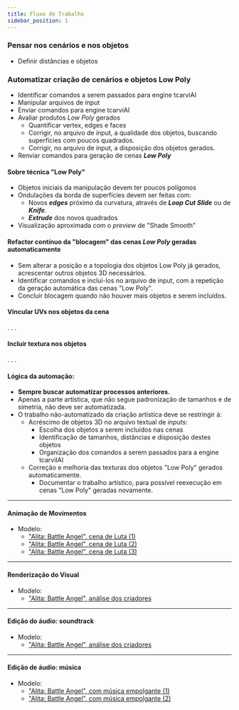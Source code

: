 ```yaml
---
title: Fluxo de Trabalho
sidebar_position: 1
---
```


### Pensar nos cenários e nos objetos
- Definir distâncias e objetos

### Automatizar criação de cenários e objetos Low Poly
- Identificar comandos a serem passados para engine tcarviAI
- Manipular arquivos de input
- Enviar comandos para engine tcarviAI
- Avaliar produtos *Low Poly* gerados
    - Quantificar vertex, edges e faces
    - Corrigir, no arquivo de input, a qualidade dos objetos, buscando superfícies com poucos quadrados.
    - Corrigir, no arquivo de input, a disposição dos objetos gerados.
- Renviar comandos para geração de cenas ***Low Poly***

#### Sobre técnica "Low Poly"
- Objetos iniciais da manipulação devem ter poucos polígonos
- Ondulações da borda de superfícies devem ser feitas com:
    - Novos ***edges*** próximo da curvatura, através de ***Loop Cut Slide*** ou de ***Knife***.
    - ***Extrude*** dos novos quadrados
- Visualização aproximada com o *preview* de "Shade Smooth"

#### Refactor contínuo da "blocagem" das cenas ***Low Poly*** geradas automaticamente
- Sem alterar a posição e a topologia dos objetos Low Poly já gerados, acrescentar outros objetos 3D necessários.
- Identificar comandos e incluí-los no arquivo de input, com a repetição da geração automática das cenas "Low Poly".
- Concluir blocagem quando não houver mais objetos e serem incluídos.

#### Vincular UVs nos objetos da cena
. . .

#### Incluir textura nos objetos
. . .

#### Lógica da automação:
- **Sempre buscar automatizar processos anteriores.**
- Apenas a parte artística, que não segue padronização de tamanhos e de simetria, não deve ser automatizada.
- O trabalho não-automatizado da criação artística deve se restringir à:
    - Acréscimo de objetos 3D no arquivo textual de *inputs*:
        - Escolha dos objetos a serem incluídos nas cenas
        - Identificação de tamanhos, distâncias e disposição destes objetos
        - Organização dos comandos a serem passados para a engine tcarviIAI
    - Correção e melhoria das texturas dos objetos "Low Poly" gerados automaticamente.
        - Documentar o trabalho artístico, para possível reexecução em cenas "Low Poly" geradas novamente.

---

#### Animação de Movimentos 
- Modelo:
    - ["Alita: Battle Angel", cena de Luta (1)](https://www.youtube.com/watch?v=Um8i-glXSzY&list=PLHZr_2UlXu7DQGrSztRSCzNEYpk6Nso4f&index=34&t=10s)
    - ["Alita: Battle Angel", cena de Luta (2)](https://www.youtube.com/watch?v=G95jgdwyq_Q&list=PLHZr_2UlXu7DQGrSztRSCzNEYpk6Nso4f&index=35)
    - ["Alita: Battle Angel", cena de Luta (3)](https://www.youtube.com/watch?v=Q0mNooEcpk0&list=PLHZr_2UlXu7DQGrSztRSCzNEYpk6Nso4f&index=36)

---

#### Renderização do Visual
- Modelo:
    - ["Alita: Battle Angel", análise dos criadores](https://www.youtube.com/watch?v=J1SO6tOBA8Y&list=PLfPBohF1uFwrLlEa2PG097NzK9Om0ywft&index=12)

---

#### Edição do áudio: soundtrack
- Modelo:
    - ["Alita: Battle Angel", análise dos criadores](https://www.youtube.com/watch?v=5yBV0Fjtma8&list=PLfPBohF1uFwrLlEa2PG097NzK9Om0ywft&index=10)

---

#### Edição de áudio: música
- Modelo:
    - ["Alita: Battle Angel", com música empolgante (1)](https://www.youtube.com/watch?v=l264SGk15O0&list=PLHZr_2UlXu7DQGrSztRSCzNEYpk6Nso4f&index=37)
    - ["Alita: Battle Angel", com música empolgante (2)](https://www.youtube.com/watch?v=ZKkzEBtIoH8&list=PLHZr_2UlXu7DQGrSztRSCzNEYpk6Nso4f&index=38)
